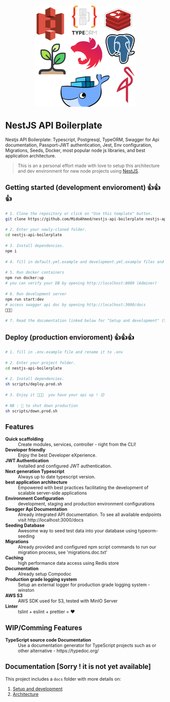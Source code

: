 <p align="center">
  <img src="./logo.png" width="320" alt="Logo" />
</p>

# NestJS API Boilerplate

Nestjs API Boilerplate: Typescript, Postgresql, TypeORM, Swagger for Api documentation, Passport-JWT authentication, Jest, Env configuration, Migrations, Seeds, Docker, most popular node js libraries, and best application architecture.

> This is an a personal effort made with love to setup this architecture and dev environment for new node projects using [NestJS](https://nestjs.com).

## Getting started (development envioroment) 👍👍👍

```bash
# 1. Clone the repository or click on "Use this template" button.
git clone https://github.com/MidoAhmed/nestjs-api-boilerplate nestjs-api-boilerplate

# 2. Enter your newly-cloned folder.
cd nestjs-api-boilerplate

# 3. Install dependencies.
npm i

# 4. fill in default.yml.example and development.yml.example files and rename it to default.yml and development.yml

# 5. Run docker containers
npm run docker:up
# you can verify your DB by opening http://localhost:8080 (Adminer)

# 6. Run development server 
npm run start:dev 
# access swagger api doc by opening http://localhost:3000/docs
🥳🥳🥳

# 7. Read the documentation linked below for "Setup and development" (Sorry ! it is not yet available).
```

## Deploy (production envioroment) 👍👍👍

```bash
# 1. fill in .env.example file and rename it to .env 

# 2. Enter your project folder.
cd nestjs-api-boilerplate

# 2. Install dependencies.
sh scripts/deploy.prod.sh 

# 3. Enjoy it 🥳🥳🥳  you have your api up ! 😌

# NB : 🤔 to shut down production 
sh scripts/down.prod.sh

```

## Features

<dl>
  <dt><b>Quick scaffolding</b></dt>
  <dd>Create modules, services, controller - right from the CLI!</dd>

  <dt><b>Developer friendly</b></dt>
  <dd>Enjoy the best Developer eXperience.</dd>

  <dt><b>JWT Authentication</b></dt>
  <dd>Installed and configured JWT authentication.</dd>

  <dt><b>Next generation Typescript</b></dt>
  <dd>Always up to date typescript version.</dd>

  <dt><b>best application architecture</b></dt>
  <dd>Empowered with best practices facilitating the development of scalable server-side applications</dd>

  <dt><b>Environment Configuration</b></dt>
  <dd>development, staging and production environment configurations</dd>

  <dt><b>Swagger Api Documentation</b></dt>
  <dd>Already integrated API documentation. To see all available endpoints visit http://localhost:3000/docs</dd>

  <dt><b>Seeding Database</b></dt>
  <dd>Awesome way to seed test data into your database using typeorm-seeding</dd>

  <dt><b>Migrations</b></dt>
  <dd>Already provided and configured npm script commands to run our migration process, see 'migrations.doc.txt'</dd>

  <dt><b>Caching</b></dt>
  <dd>high performance data access using Redis store</dd>
  
  <dt><b>Documentation</b></dt>
  <dd>Already setup Compodoc</dd>

  <dt><b>Production grade logging system</b></dt>
  <dd>Setup an external logger for production grade logging system - winston</dd>

  <dt><b>AWS S3</b></dt>
  <dd>AWS SDK used for S3, tested with MinIO Server</dd>

  <dt><b>Linter</b></dt>  
  <dd>tslint + eslint + prettier = ❤️</dd>

</dl>

## WIP/Comming Features

<dl>
  <dt><b>TypeScript source code Documentation</b></dt>
  <dd>Use a documentation generator for TypeScript projects such as or other alternative - https://typedoc.org/</dd>
</dl>


## Documentation [Sorry ! it is not yet available]

This project includes a `docs` folder with more details on:

1.  [Setup and development](#) 
1.  [Architecture](#)
